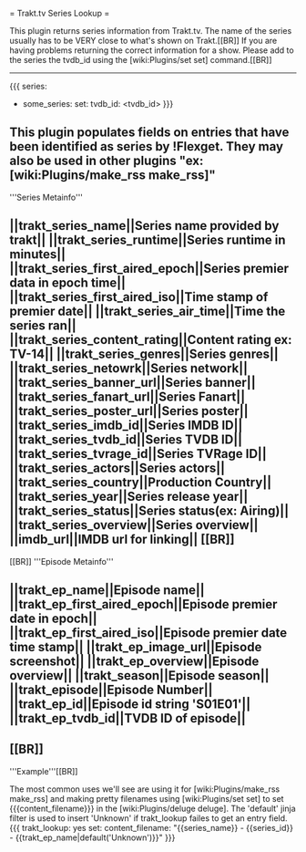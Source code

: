 = Trakt.tv Series Lookup =

This plugin returns series information from Trakt.tv. The name of the series usually has to be VERY close to what's shown on Trakt.[[BR]]
If you are having problems returning the correct information for a show. Please add to the series the tvdb_id using the [wiki:Plugins/set set] command.[[BR]]

----

{{{
series:
  - some_series:
      set:
        tvdb_id: <tvdb_id>
}}}

This plugin populates fields on entries that have been identified as series by !Flexget. They may also be used in other plugins "ex:[wiki:Plugins/make_rss make_rss]"
----
'''Series Metainfo'''

||trakt_series_name||Series name provided by trakt||
||trakt_series_runtime||Series runtime in minutes||
||trakt_series_first_aired_epoch||Series premier data in epoch time||
||trakt_series_first_aired_iso||Time stamp of premier date||
||trakt_series_air_time||Time the series ran||
||trakt_series_content_rating||Content rating ex: TV-14||
||trakt_series_genres||Series genres||
||trakt_series_netowrk||Series network||
||trakt_series_banner_url||Series banner||
||trakt_series_fanart_url||Series Fanart||
||trakt_series_poster_url||Series poster||
||trakt_series_imdb_id||Series IMDB ID||
||trakt_series_tvdb_id||Series TVDB ID||
||trakt_series_tvrage_id||Series TVRage ID||
||trakt_series_actors||Series actors||
||trakt_series_country||Production Country||
||trakt_series_year||Series release year||
||trakt_series_status||Series status(ex: Airing)||
||trakt_series_overview||Series overview||
||imdb_url||IMDB url for linking||
[[BR]]
----
[[BR]]
'''Episode Metainfo'''

||trakt_ep_name||Episode name||
||trakt_ep_first_aired_epoch||Episode premier date in epoch||
||trakt_ep_first_aired_iso||Episode premier date time stamp||
||trakt_ep_image_url||Episode screenshot||
||trakt_ep_overview||Episode overview||
||trakt_season||Episode season||
||trakt_episode||Episode Number||
||trakt_ep_id||Episode id string 'S01E01'||
||trakt_ep_tvdb_id||TVDB ID of episode||
----
[[BR]]
----
'''Example'''[[BR]]

The most common uses we'll see are using it for [wiki:Plugins/make_rss make_rss] and making pretty filenames using [wiki:Plugins/set set] to set {{{content_filename}}} in the [wiki:Plugins/deluge deluge]. The 'default' jinja filter is used to insert 'Unknown' if trakt_lookup failes to get an entry field.
{{{
trakt_lookup: yes
set:
  content_filename: "{{series_name}} - {{series_id}} - {{trakt_ep_name|default('Unknown')}}"
}}}